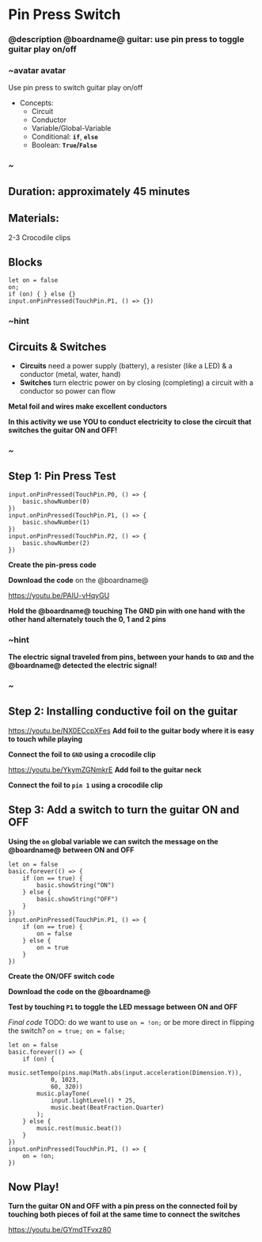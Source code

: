 # Pin Press Switch

### @description @boardname@ guitar: use pin press to toggle guitar play on/off

### ~avatar avatar
Use pin press to switch guitar play on/off

* Concepts:
    * Circuit
    * Conductor
    * Variable/Global-Variable
    * Conditional: **`if`**, **`else`**
    * Boolean: **`True`/`False`**
### ~

## Duration: approximately 45 minutes

## Materials:
2-3 Crocodile clips

## Blocks

```cards
let on = false
on;
if (on) { } else {}
input.onPinPressed(TouchPin.P1, () => {})
```



### ~hint
## Circuits & Switches
* **Circuits** need a power supply (battery), a resister (like a LED) & a conductor (metal, water, hand)
* **Switches** turn electric power on by closing (completing) a circuit with a conductor so power can flow

**Metal foil and wires make excellent conductors**

**In this activity we use YOU to conduct electricity**
**to close the circuit that switches the guitar ON and OFF!**
### ~

## Step 1: Pin Press Test

```blocks
input.onPinPressed(TouchPin.P0, () => {
    basic.showNumber(0)
})
input.onPinPressed(TouchPin.P1, () => {
    basic.showNumber(1)
})
input.onPinPressed(TouchPin.P2, () => {
    basic.showNumber(2)
})
```
**Create the pin-press code**

**Download the code** on the @boardname@

https://youtu.be/PAIU-vHqyGU

**Hold the @boardname@ touching The GND pin with one hand**
**with the other hand alternately touch the 0, 1 and 2 pins**

### ~hint
**The electric signal traveled from pins, between your hands to `GND` and the @boardname@ detected the electric signal!**
### ~

## Step 2: Installing conductive foil on the guitar
https://youtu.be/NX0ECcpXFes
**Add foil to the guitar body where it is easy to touch while playing**

**Connect the foil to `GND` using a crocodile clip**

https://youtu.be/YkymZGNmkrE
**Add foil to the guitar neck**

**Connect the foil to `pin 1` using a crocodile clip**

## Step 3: Add a switch to turn the guitar ON and OFF
**Using the `on` global variable we can switch the message on the @boardname@**
**between ON and OFF**
```blocks
let on = false
basic.forever(() => {
    if (on == true) {
        basic.showString("ON")
    } else {
        basic.showString("OFF")
    }
})
input.onPinPressed(TouchPin.P1, () => {
    if (on == true) {
        on = false
    } else {
        on = true
    }
})
```
**Create the ON/OFF switch code**

**Download the code on the @boardname@**

**Test by touching `P1` to toggle the LED message between ON and OFF**

*Final code*
TODO: do we want to use `on = !on;` or be more direct in flipping the switch? `on = true; on = false;`
```blocks
let on = false
basic.forever(() => {
    if (on) {
        music.setTempo(pins.map(Math.abs(input.acceleration(Dimension.Y)),
            0, 1023,
            60, 320))
        music.playTone(
            input.lightLevel() * 25,
            music.beat(BeatFraction.Quarter)
        );
    } else {
        music.rest(music.beat())
    }
})
input.onPinPressed(TouchPin.P1, () => {
    on = !on;
})
```
## Now Play!
**Turn the guitar ON and OFF with a pin press on the connected foil by**
**touching both pieces of foil at the same time to connect the switches**

https://youtu.be/GYmdTFvxz80